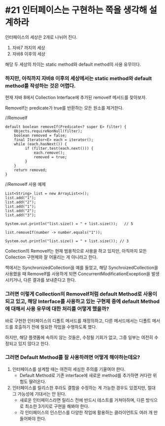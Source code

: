 # #21 인터페이스는 구현하는 쪽을 생각해 설계하라

인터페이스의 세상은 2개로 나뉘어 진다.

1. 자바7 까지의 세상
2. 자바8 이후의 세상

해당 두 세상의 차이는 static method와 default method의 사용 유무이다.

### 하지만, 아직까지 자바8 이후의 세상에서는 static method와 default method를 작성하는 것은 어렵다.

현재 자바 8에서 Collection Interface에 추가된 removeIf 메서드를 찾아보자.

RemoveIf는 predicate가 true를 반환하는 모든 원소를 제거한다.

//RemoveIf

    default boolean removeIf(Predicate<? super E> filter) {  
    	Objects.requireNonNull(filter);  
    	boolean removed = false;  
    	final Iterator<E> each = iterator();  
    	while (each.hasNext()) {  
    		 if (filter.test(each.next())) {  
    			 each.remove();  
    			 removed = true;  
    		 }  
    	}  
    	return removed;  
    }

//RemoveIf 사용 예제

    List<String> list = new ArrayList<>();  
    list.add("1");  
    list.add("2");  
    list.add("1");  
    list.add("2");  
    list.add("3");  
      
    System.out.println("list.size() = " + list.size());   // 5
      
    list.removeIf(number -> number.equals("1"));  
      
    System.out.println("list.size() = " + list.size()); // 3

Collection의 RemoveIf는 현재 범용적으로 사용을 하고 있지만, 아직까지 모든 Collection 구현체와 잘 어울리는 게 아니라고 한다. 

책에서는 SynchronizedCollection을 예를 들었고, 해당 SynchroizedCollection을 사용했을 때 RemoveIf를 사용하게 되면 ConcurrentModificationException을 발생시키거나, 다른 결과를 보내준다고 한다.

### 그러면 이렇게 Collection의 RemoveIf처럼  default Method로 사용이 되고 있고,  해당 Interface를 사용하고 있는 구현체 중에 default Method에 대해서 사용 유무에 대한 처리를 어떻게 했을까?

바로 구현한 인터페이스의 디폴트 메서드를 재정의하고, 다른 메서드에서는 디폴트 메서드를 호출하기 전에 필요한 작업을 수행하도록 했다. 

하지만, 해당 플랫폼에 속하지 않는 것들은, 수정될 기회가 없고, 그중 일부는 여전히 수정되고 있지 않다고 한다.

### 그러면 Default Method를 잘 사용하려면 어떻게 해야하는데요?

1. 인터페이스를 설계할 때는 여전히 세심한 주의를 기울여야 한다.
	- Default Method로 기존 interface에 새로운 method를 추가하면 커다란 위험도 딸려온다.
2. 인터페이스를 릴리스한 후라도 결함을 수정하는 게 가능한 경우도 있겠지만, 절대 그 가능성에 기대서는 안 된다.
	- 새로운 인터페이스라면 릴리스 전에 반드시 테스트를 거쳐야하며, 다른 방식으로 최소한 3가지로 구현을 해봐야 한다.
	- 각 인터페이스의 인스턴스를 다양한 작업에 활용하는 클라이언트도 여러 개 만들어봐야 한다.



